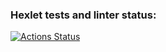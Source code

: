 ### Hexlet tests and linter status:
[![Actions Status](https://github.com/Kudaiberdy/php-project-lvl2/workflows/hexlet-check/badge.svg)](https://github.com/Kudaiberdy/php-project-lvl2/actions)